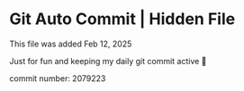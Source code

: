 # Git Auto Commit | Hidden File

This file was added Feb 12, 2025

Just for fun and keeping my daily git commit active 🤪

commit number: 2079223
